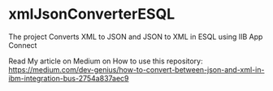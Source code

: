 # xmlJsonConverterESQL
The project Converts XML to JSON and JSON to XML in ESQL using IIB App Connect


Read My article on Medium on How to use this repository:
https://medium.com/dev-genius/how-to-convert-between-json-and-xml-in-ibm-integration-bus-2754a837aec9 


